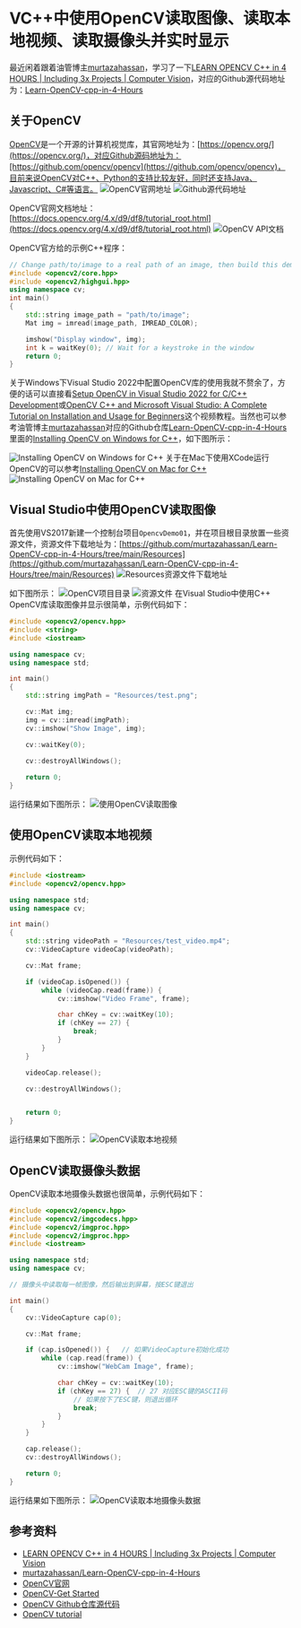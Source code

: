 
# VC++中使用OpenCV读取图像、读取本地视频、读取摄像头并实时显示
   最近闲着跟着油管博主[murtazahassan](https://www.youtube.com/@murtazahassan01)，学习了一下[LEARN OPENCV C++ in 4 HOURS | Including 3x Projects | Computer Vision](https://www.youtube.com/watch?v=2FYm3GOonhk)，对应的Github源代码地址为：[Learn-OpenCV-cpp-in-4-Hours](https://github.com/murtazahassan/Learn-OpenCV-cpp-in-4-Hours)

## 关于OpenCV

[OpenCV](https://opencv.org/)是一个开源的计算机视觉库，其官网地址为：[https://opencv.org/](https://opencv.org/)，对应Github源码地址为：[https://github.com/opencv/opencv](https://github.com/opencv/opencv)，目前来说OpenCV对C++、Python的支持比较友好，同时还支持Java、Javascript、C#等语言。
![OpenCV官网地址](https://img-blog.csdnimg.cn/direct/df4f080ffe424e8484f2e96225e25914.png)
![Github源代码地址](https://img-blog.csdnimg.cn/direct/036d66c89088489ab86a4b6e7b22bef2.png)

OpenCV官网文档地址：[https://docs.opencv.org/4.x/d9/df8/tutorial_root.html](https://docs.opencv.org/4.x/d9/df8/tutorial_root.html)
![OpenCV API文档](https://img-blog.csdnimg.cn/direct/0549f0cf8a494f28b2121e94e0e922cd.png)


OpenCV官方给的示例C++程序：
```cpp
// Change path/to/image to a real path of an image, then build this demo with OpenCV package and run it
#include <opencv2/core.hpp>
#include <opencv2/highgui.hpp>
using namespace cv;
int main()
{
    std::string image_path = "path/to/image";
    Mat img = imread(image_path, IMREAD_COLOR);

    imshow("Display window", img);
    int k = waitKey(0); // Wait for a keystroke in the window
    return 0;
}
```
关于Windows下Visual Studio 2022中配置OpenCV库的使用我就不赘余了，方便的话可以直接看[Setup OpenCV in Visual Studio 2022 for C/C++ Development](https://www.youtube.com/watch?v=unSce_GPwto)或[OpenCV C++ and Microsoft Visual Studio: A Complete Tutorial on Installation and Usage for Beginners](https://www.youtube.com/watch?v=trXs2r6xSnI)这个视频教程。当然也可以参考油管博主[murtazahassan](https://www.youtube.com/@murtazahassan01)对应的Github仓库[Learn-OpenCV-cpp-in-4-Hours](https://github.com/murtazahassan/Learn-OpenCV-cpp-in-4-Hours)里面的[Installing OpenCV on Windows for C++](https://github.com/murtazahassan/Learn-OpenCV-cpp-in-4-Hours/blob/main/Opecv%20Windows%20Installation.md)，如下图所示：

![Installing OpenCV on Windows for C++](https://img-blog.csdnimg.cn/direct/fb6bd6f9e350403c9ea2178c20b4871f.png)
关于在Mac下使用XCode运行OpenCV的可以参考[Installing OpenCV on Mac for C++](https://github.com/murtazahassan/Learn-OpenCV-cpp-in-4-Hours/blob/main/Opecv%20Mac%20Installation.md)
![Installing OpenCV on Mac for C++](https://img-blog.csdnimg.cn/direct/fa48b6fd4f4f4ffba44df11a575037f1.png)

## Visual Studio中使用OpenCV读取图像
首先使用VS2017新建一个控制台项目`OpencvDemo01`，并在项目根目录放置一些资源文件，资源文件下载地址为：[https://github.com/murtazahassan/Learn-OpenCV-cpp-in-4-Hours/tree/main/Resources](https://github.com/murtazahassan/Learn-OpenCV-cpp-in-4-Hours/tree/main/Resources)
![Resources资源文件下载地址](https://img-blog.csdnimg.cn/direct/6618d1153fce4f198fc0a76b0f9e37c4.png)



如下图所示：
![OpenCV项目目录](https://img-blog.csdnimg.cn/direct/eee7d80dc09849b1b7c756b2ba4fadbb.png)
![资源文件](https://img-blog.csdnimg.cn/direct/abc4cfdb36c1401b9eca5491a09638f1.png)
在Visual Studio中使用C++ OpenCV库读取图像并显示很简单，示例代码如下：
```cpp
#include <opencv2/opencv.hpp>
#include <string>
#include <iostream>

using namespace cv;
using namespace std;

int main()
{
	std::string imgPath = "Resources/test.png";

	cv::Mat img;
	img = cv::imread(imgPath);
	cv::imshow("Show Image", img);

	cv::waitKey(0);

	cv::destroyAllWindows();
	
	return 0;
}
```
运行结果如下图所示：
![使用OpenCV读取图像](https://img-blog.csdnimg.cn/direct/a3cec31ad08d4802ab71c5a0643918ce.png)
## 使用OpenCV读取本地视频
示例代码如下：
```cpp
#include <iostream>
#include <opencv2/opencv.hpp>

using namespace std;
using namespace cv;

int main()
{
	std::string videoPath = "Resources/test_video.mp4";
	cv::VideoCapture videoCap(videoPath);

	cv::Mat frame;

	if (videoCap.isOpened()) {
		while (videoCap.read(frame)) {
			cv::imshow("Video Frame", frame);

			char chKey = cv::waitKey(10);
			if (chKey == 27) {
				break;
			}
		}
	}

	videoCap.release();

	cv::destroyAllWindows();


	return 0;
}
```
运行结果如下图所示：
![OpenCV读取本地视频](https://img-blog.csdnimg.cn/direct/6b0c53b0f8ee4c26b2ab84a57a92b710.png)

## OpenCV读取摄像头数据
OpenCV读取本地摄像头数据也很简单，示例代码如下：
```cpp
#include <opencv2/opencv.hpp>
#include <opencv2/imgcodecs.hpp>
#include <opencv2/imgproc.hpp>
#include <opencv2/imgproc.hpp>
#include <iostream>

using namespace std;
using namespace cv;

// 摄像头中读取每一帧图像，然后输出到屏幕，按ESC键退出

int main()
{
	cv::VideoCapture cap(0);

	cv::Mat frame;

	if (cap.isOpened()) {	// 如果VideoCapture初始化成功
		while (cap.read(frame)) {
			cv::imshow("WebCam Image", frame);

			char chKey = cv::waitKey(10);
			if (chKey == 27) {	// 27 对应ESC键的ASCII码
				// 如果按下了ESC键，则退出循环
				break;
			}
		}
	}

	cap.release();
	cv::destroyAllWindows();

	return 0;
}
```
运行结果如下图所示：
![OpenCV读取本地摄像头数据](https://img-blog.csdnimg.cn/direct/55874c9d3007459b9ac790741d340f50.png)


## 参考资料
- [LEARN OPENCV C++ in 4 HOURS | Including 3x Projects | Computer Vision](https://www.youtube.com/watch?v=2FYm3GOonhk)
- [murtazahassan/Learn-OpenCV-cpp-in-4-Hours](https://github.com/murtazahassan/Learn-OpenCV-cpp-in-4-Hours)
- [OpenCV官网](https://opencv.org/)
- [OpenCV-Get Started](https://opencv.org/get-started/)
- [OpenCV Github仓库源代码](https://github.com/opencv/opencv)
- [OpenCV tutorial](https://docs.opencv.org/master/d9/df8/tutorial_root.html)
